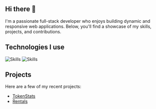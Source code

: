 ## Hi there 👋
 I'm a passionate full-stack developer who enjoys building dynamic and responsive web applications. Below, you'll find a showcase of my skills, projects, and contributions.

## Technologies I use 
![Skills](https://skillicons.dev/icons?i=html,css,js,ts,react,nextjs,tailwindcss,bootstrap)
![Skills](https://skillicons.dev/icons?i=python,django,angular,mongodb,mysql,nodejs,expressjs,npm)

## Projects

Here are a few of my recent projects:

- [TokenStats](https://github.com/parikshit-sh/token-stats-crypto)
- [Rentals](https://github.com/parikshit-sh/car-rental)
